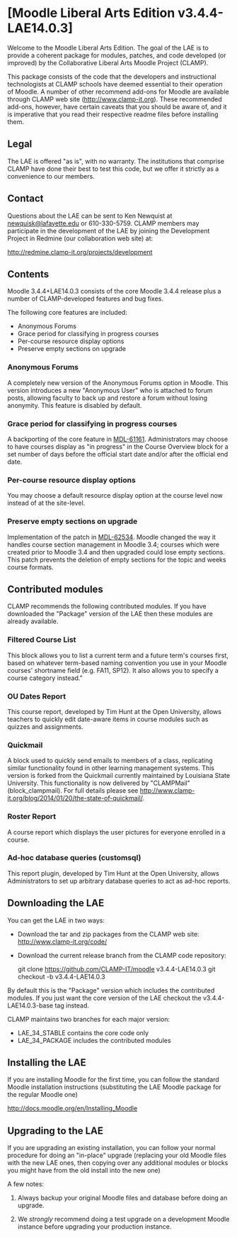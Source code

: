 # [Moodle Liberal Arts Edition v3.4.4-LAE14.0.3]

Welcome to the Moodle Liberal Arts Edition. The goal of the LAE is to provide a coherent package for modules, patches, and code developed (or improved) by the Collaborative Liberal Arts Moodle Project (CLAMP).

This package consists of the code that the developers and instructional technologists at CLAMP schools have deemed essential to their operation of Moodle. A number of other recommend add-ons for Moodle are available through CLAMP web site (<http://www.clamp-it.org>). These recommended add-ons,  however,  have certain caveats that you should be aware of, and it is imperative that you read their respective readme files before installing them.

## Legal

The LAE is offered "as is", with no warranty. The institutions that comprise CLAMP have done their best to test this code, but we offer it strictly as a convenience to our members.

## Contact

Questions about the LAE can be sent to Ken Newquist at <newquisk@lafayette.edu> or 610-330-5759. CLAMP members may participate in the development of the LAE by joining the Development Project in Redmine (our collaboration web site) at:

<http://redmine.clamp-it.org/projects/development>

## Contents

Moodle 3.4.4+LAE14.0.3 consists of the core Moodle 3.4.4 release plus a number of CLAMP-developed features and bug fixes.

The following core features are included:

* Anonymous Forums
* Grace period for classifying in progress courses
* Per-course resource display options
* Preserve empty sections on upgrade

### Anonymous Forums

A completely new version of the Anonymous Forums option in Moodle. This version introduces a new "Anonymous User" who is attached to forum posts, allowing faculty to back up and restore a forum without losing anonymity. This feature is disabled by default.

### Grace period for classifying in progress courses

A backporting of the core feature in [MDL-61161](https://tracker.moodle.org/browse/MDL-61161). Administrators may choose to have courses display as "in progress" in the Course Overview block for a set number of days before the official start date and/or after the official end date.

### Per-course resource display options

You may choose a default resource display option at the course level now instead of at the site-level.

### Preserve empty sections on upgrade

Implementation of the patch in [MDL-62534](https://tracker.moodle.org/browse/MDL-62534). Moodle changed the way it handles course section management in Moodle 3.4; courses which were created prior to Moodle 3.4 and then upgraded could lose empty sections. This patch prevents the deletion of empty sections for the topic and weeks course formats.

## Contributed modules

CLAMP recommends the following contributed modules. If you have downloaded the "Package" version of the LAE then these modules are already available.

### Filtered Course List

This block allows you to list a current term and a future term's courses first, based on whatever term-based naming convention you use in your Moodle courses' shortname field (e.g. FA11, SP12). It also allows you to specify a course category instead."

### OU Dates Report

This course report, developed by Tim Hunt at the Open University, allows teachers to quickly edit date-aware items in course modules such as quizzes and assignments.

### Quickmail

A block used to quickly send emails to members of a class, replicating similar functionality found in other learning management systems. This version is forked from the Quickmail currently maintained by Louisiana State University. This functionality is now delivered by "CLAMPMail" (block_clampmail). For full details please see <http://www.clamp-it.org/blog/2014/01/20/the-state-of-quickmail/>.

### Roster Report

A course report which displays the user pictures for everyone enrolled in a course.

### Ad-hoc database queries (customsql)

This report plugin, developed by Tim Hunt at the Open University,  allows Administrators to set up arbitrary database queries to act as ad-hoc reports.

## Downloading the LAE

You can get the LAE in two ways:

* Download the tar and zip packages from the CLAMP web site: <http://www.clamp-it.org/code/>
* Download the current release branch from the CLAMP code repository:

    git clone https://github.com/CLAMP-IT/moodle v3.4.4-LAE14.0.3
    git checkout -b v3.4.4-LAE14.0.3

By default this is the "Package" version which includes the contributed modules. If you just want the core version of the LAE checkout the v3.4.4-LAE14.0.3-base tag instead.

CLAMP maintains two branches for each major version:

* LAE\_34\_STABLE contains the core code only
* LAE\_34\_PACKAGE includes the contributed modules

## Installing the LAE

If you are installing Moodle for the first time, you can follow the standard Moodle installation instructions (substituting the LAE Moodle package for the regular Moodle one)

<http://docs.moodle.org/en/Installing_Moodle>

## Upgrading to the LAE

If you are upgrading an existing installation, you can follow your normal procedure for doing an "in-place" upgrade (replacing your old Moodle files with the new LAE ones, then copying over any additional modules or blocks you might have from the old install into the new one)

A few notes:

1. Always backup your original Moodle files and database before doing an upgrade.

2. We *strongly* recommend doing a test upgrade on a development Moodle instance before upgrading your production instance.
